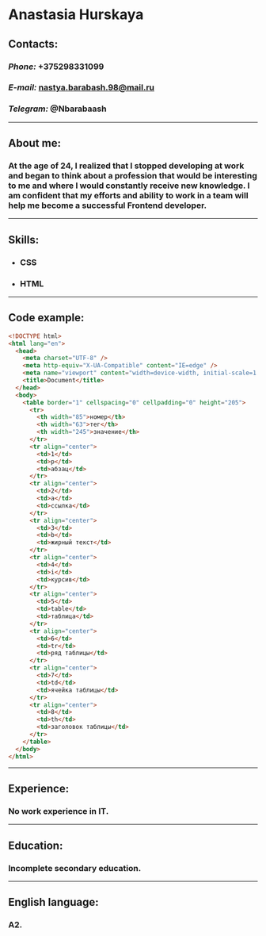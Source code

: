# Anastasia Hurskaya

## **Contacts:**

### **_Phone:_** +375298331099

### **_E-mail:_** nastya.barabash.98@mail.ru

### **_Telegram:_** @Nbarabaash

---

## **About me:**

### At the age of 24, I realized that I stopped developing at work and began to think about a profession that would be interesting to me and where I would constantly receive new knowledge. I am confident that my efforts and ability to work in a team will help me become a successful Frontend developer.

---

## **Skills:**

- ### CSS
- ### HTML

---

## **Code example:**

```html
<!DOCTYPE html>
<html lang="en">
  <head>
    <meta charset="UTF-8" />
    <meta http-equiv="X-UA-Compatible" content="IE=edge" />
    <meta name="viewport" content="width=device-width, initial-scale=1.0" />
    <title>Document</title>
  </head>
  <body>
    <table border="1" cellspacing="0" cellpadding="0" height="205">
      <tr>
        <th width="85">номер</th>
        <th width="63">тег</th>
        <th width="245">значение</th>
      </tr>
      <tr align="center">
        <td>1</td>
        <td>p</td>
        <td>абзац</td>
      </tr>
      <tr align="center">
        <td>2</td>
        <td>a</td>
        <td>ссылка</td>
      </tr>
      <tr align="center">
        <td>3</td>
        <td>b</td>
        <td>жирный текст</td>
      </tr>
      <tr align="center">
        <td>4</td>
        <td>i</td>
        <td>курсив</td>
      </tr>
      <tr align="center">
        <td>5</td>
        <td>table</td>
        <td>таблица</td>
      </tr>
      <tr align="center">
        <td>6</td>
        <td>tr</td>
        <td>ряд таблицы</td>
      </tr>
      <tr align="center">
        <td>7</td>
        <td>td</td>
        <td>ячейка таблицы</td>
      </tr>
      <tr align="center">
        <td>8</td>
        <td>th</td>
        <td>заголовок таблицы</td>
      </tr>
    </table>
  </body>
</html>
```

---

## **Experience:**

### No work experience in IT.

---

## **Education:**

### Incomplete secondary education.

---

## **English language:**

### A2.
